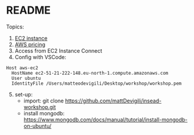 # README

Topics:

1. [EC2 instance](https://eu-north-1.console.aws.amazon.com/ec2/home?region=eu-north-1#Overview:)
2. [AWS pricing](https://calculator.aws/#/)
3. Access from EC2 Instance Connect
4. Config with VSCode:
```{bash}
Host aws-ec2
  HostName ec2-51-21-222-148.eu-north-1.compute.amazonaws.com
  User ubuntu
  IdentityFile /Users/matteodevigili/Desktop/workshop/workshop.pem
```
5. set-up:
    - import: git clone https://github.com/mattDevigili/insead-workshop.git
    - install mongodb: https://www.mongodb.com/docs/manual/tutorial/install-mongodb-on-ubuntu/

